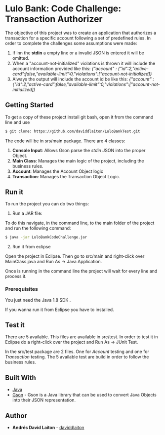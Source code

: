 # Lulo Bank: Code Challenge: Transaction Authorizer

The objective of this project was to create an application that authorizes a transaction for a specific account following a set of predefined rules. In order to complete the challenges some assumptions were made:

1. If inn the **stdin**  a empty line or a invalid JSON is entered it will be omitted.
2. When a "account-not-initialized" violations is thrown it will include the account information provided like this:  *{"account" : {"id":2,"active-card":false,"available-limit":0,"violations":["account-not-initialized]}*
3. Always the output will include the account id be like this:  *{"account" : {"id":2,"active-card":false,"available-limit":0,"violations":["account-not-initialized]}*

## Getting Started
To get a copy of these project install git bash, open it from the command line and use
```bash
$ git clone: https://github.com/daviddlaiton/LuloBankTest.git
```
The code will be in srs/main package. There are 4 classes:
1. **Console Input**: Allows Gson parse the *stdin* JSON into the proper Object.
2. **Main Class**: Manages the main logic of the project, including the business rules.
3. **Account**: Manages the Account Object logic
4. **Transaction**: Manages the Transaction Object Logic.
## Run it
To run the project you can do two things:

1. Run a JAR file:

To do this navigate, in the command line, to the main folder of the project and run the following command:
```bash
$ java -jar LuloBankCodeChallenge.jar
```
2. Run it from eclipse

Open the project in Eclipse. Then go to src/main and right-click over MainClass.java and Run As -> Java Application.

Once is running in the command line the project will wait for every line and process it.

### Prerequisites

You just need the Java 1.8 SDK .

If you wanna run it from Eclipse you have to installed.

## Test it

There are 5 available. This files are available in src/test. In order to test it in Eclipse do a right-click over the project and Run As -> JUnit Test.

In the src/test package are 2 files. One for *Account* testing and one for *Transaction* testing. The 5 available test are build in order to follow the business rules.

## Built With

* [Java](https://www.java.com/es/)
* [Gson](https://github.com/google/gson) - Gson is a Java library that can be used to convert Java Objects into their JSON representation.

## Author

* **Andrés David Laiton** - [daviddlaiton](https://github.com/daviddlaiton)
